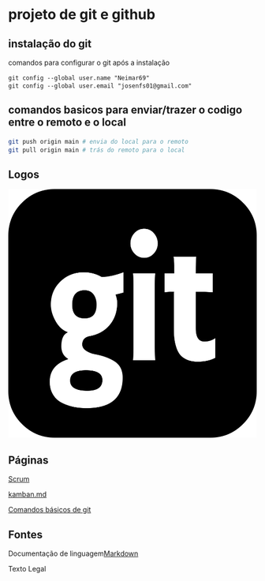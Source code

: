 # projeto de git e github
## instalação do git 
comandos para configurar o git após a instalação
```
git config --global user.name "Neimar69"
git config --global user.email "josenfs01@gmail.com"

```

## comandos basicos para enviar/trazer o codigo entre o remoto e o local

```bash
git push origin main # envia do local para o remoto
git pull origin main # trás do remoto para o local

```
## Logos
![Git](Imagens/imagemgit.png)

## Páginas
[Scrum](scrum.md)

[kamban.md](kamban.md)

[Comandos básicos de git](comandos_basicos.md)

## Fontes
Documentação de linguagem[Markdown](https://docs.github.com/pt/get-started/writing-on-github/getting-started-with-writing-and-formatting-on-github/basic-writing-and-formatting-syntax)

Texto Legal


